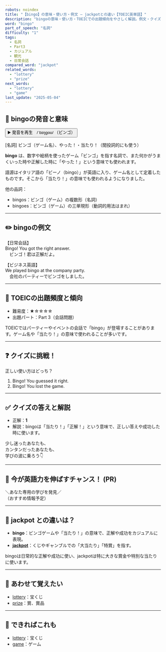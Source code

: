 ```yaml
---
robots: noindex
title: "【bingo】の意味・使い方・例文 ― jackpotとの違い【TOEIC英単語】"
description: "bingoの意味・使い方・TOEICでの出題傾向をやさしく解説。例文・クイズ付きでjackpotとの違いもわかりやすく学べます。"
word: "bingo"
part_of_speech: "名詞"
difficulty: "1"
tags:
  - 名詞
  - Part3
  - カジュアル
  - 観光
  - 日常会話
compared_word: "jackpot"
related_words:
  - "lottery"
  - "prize"
next_words:
  - "lottery"
  - "game"
last_update: "2025-05-04"
---
```


## 🔰 bingoの発音と意味

<button class="play-audio" onclick="playTTS('bingo')">
  <span class="play-audio-main">
    ▶️ 発音を再生　/ˈbɪŋɡoʊ/
  </span>
  <span class="play-audio-sub">
    （ビンゴ）
  </span>
</button>

[名詞] ビンゴ（ゲーム名）、やった！・当たり！（間投詞的にも使う）

**bingo** は、数字や絵柄を使ったゲーム「ビンゴ」を指す名詞で、また何かがうまくいった時や正解した時に「やった！」という意味でも使われます。

語源はイタリア語の「ビーノ（bingo）」が英語に入り、ゲーム名として定着したものです。そこから「当たり！」の意味でも使われるようになりました。

他の品詞：  
- bingos：ビンゴ（ゲーム）の複数形（名詞）
- bingoes：ビンゴ（ゲーム）の三単現形（動詞的用法はまれ）

---

## ✏️ bingoの例文

【日常会話】  
Bingo! You got the right answer.  
　ビンゴ！君は正解だよ。

【ビジネス英語】  
We played bingo at the company party.  
　会社のパーティーでビンゴをしました。

---

## 🎯 TOEICの出題頻度と傾向

- 難易度：★☆☆☆☆
- 出題パート：Part 3（会話問題）

TOEICではパーティーやイベントの会話で「bingo」が登場することがあります。ゲーム名や「当たり！」の意味で使われることが多いです。

---

## ❓ クイズに挑戦！

正しい使い方はどっち？

1. Bingo! You guessed it right.  
2. Bingo! You lost the game.

---

## ✅ クイズの答えと解説

- 正解：**1**
- 解説：bingoは「当たり！」「正解！」という意味で、正しい答えや成功した時に使います。

少し迷ったあなたも、  
カンタンだったあなたも、  
学びの波に乗ろう👇️

---

## 🚀 今が英語力を伸ばすチャンス！ (PR)

<div class="info-center">
＼あなた専用の学びを発見／<br>  
（おすすめ情報予定）
</div>

---

## 🤔  jackpot との違いは？

- **bingo**：ビンゴゲームや「当たり！」の意味で、正解や成功をカジュアルに表現。
- **[jackpot](/word/jackpot/)**：くじやギャンブルでの「大当たり」「特賞」を指す。

bingoは日常的な正解や成功に使い、jackpotは特に大きな賞金や特別な当たりに使います。

---

## 🧩 あわせて覚えたい

- [lottery](/word/lottery/)：宝くじ
- [prize](/word/prize/)：賞、賞品

---

## 📖 できればこれも

- [lottery](/word/lottery/)：宝くじ
- [game](/word/game/)：ゲーム

<!-- cvid: aid01_bid22 -->
